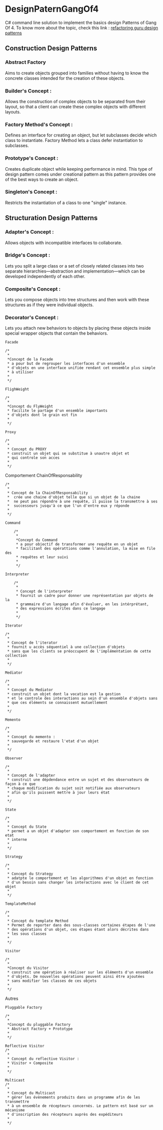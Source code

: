# DesignPaternGangOf4
C# command line solution to implement the basics design Patterns of Gang Of 4.
To know more about the topic, check this link : 
[refactoring guru design patterns](https://refactoring.guru/design-patterns)

## Construction Design Patterns 

### Abstract Factory 
Aims to create objects grouped into families without having to know the concrete classes intended for the creation of these objects.
   
### Builder's Concept :
Allows the construction of complex objects to be separated from their layout, so that a client can create these complex objects with different layouts.

### Factory Method's Concept :
Defines an interface for creating an object, but let subclasses decide which class to instantiate. Factory Method lets a class defer instantiation to subclasses.

### Prototype's Concept :
Creates duplicate object while keeping performance in mind. This type of design pattern comes under creational pattern as this pattern provides one of the best ways to create an object.

### Singleton's Concept :
Restricts the instantiation of a class to one "single" instance.

## Structuration Design Patterns 

### Adapter's Concept : 
Allows objects with incompatible interfaces to collaborate.

### Bridge's Concept :
Lets you split a large class or a set of closely related classes into two separate hierarchies—abstraction and implementation—which can be developed independently of each other.


### Composite's Concept :
Lets you compose objects into tree structures and then work with these structures as if they were individual objects.

### Decorator's Concept :
Lets you attach new behaviors to objects by placing these objects inside special wrapper objects that contain the behaviors.

    Facade

    /*
     *
     *Concept de la Facade
     * a pour but de regrouper les interfaces d'un ensemble
     * d'objets en une interface unifiée rendant cet ensemble plus simple
     * à utiliser
     * 
     */

    FlighWeight

    /*
     *
     *Concept du FlyWeight
     * facilite le partage d'un ensemble importants
     * d'objets dont le grain est fin
     * 
     */

    Proxy

    /*
     *
     * Concept du PROXY
     * construit un objet qui se substitue à unautre objet et
     * qui controle son acces
     * 
     */

Comportement
    ChainOfResponsability

    /*
     *
     * Concept de la ChainOfResponsability
     *  crée une chaine d'objet telle que si un objet de la chaine
     *  ne peut pas répondre à une requête, il puisse la transmettre à ses
     *  successeurs jusqu'à ce que l'un d'entre eux y réponde
     * 
     */

    Command

        /*
         *
         *Concept du Command
         * a pour objectif de transformer une requête en un objet
         * facilitant des opérattions comme l'annulation, la mise en file des
         * requêtes et leur suivi
         * 
         */

    Interpreter

        /*
         *
         * Concept de l'interpreter
         * fournit un cadre pour donner une représentation par objets de la
         * grammaire d'un langage afin d'évaluer, en les intérprétant,
         * des expressions écrites dans ce langage
         * 
         */

    Iterator

    /*
     * 
     * Concept de l'iterator
     * fournit u accès séquentiel à une collection d'objets
     * sans que les clients se préoccupent de l'implémentation de cette collection
     * 
     */

    Mediator

    /*
     *
     * Concept du Mediator
     * construit un objet dont la vocation est la gestion
     * et le controle des interactions au sein d'un ensemble d'objets sans
     * que ces éléments se connaissent mutuellement
     * 
     */

    Memento

    /*
     *
     * Concept du memento :
     * sauvegarde et restaure l'etat d'un objet
     * 
     */

    Observer

    /*
     *
     * Concept de l'adapter
     * construit une dépdendance entre un sujet et des observateurs de façon à ce que
     * chaque modification du sujet soit notifiée aux observateurs
     * afin qu'ils puissent mettre à jour leurs état
     * 
     */

    State

    /*
     *
     * Concept du State
     * permet a un objet d'adapter son comportement en fonction de son etat
     * interne
     * 
     */

    Strategy

    /*
     *
     * Concept du Strategy
     * adatpte le comportement et les algorithmes d'un objet en fonction
     * d'un besoin sans changer les interactions avec le client de cet objet
     * 
     */

    TemplateMethod

    /*
     *
     * Concept du template Method
     * Permet de reporter dans des sous-classes certaines étapes de l'une
     * des opérations d'un objet, ces étapes étant alors décrites dans
     * les sous classes
     * 
     */

    Visitor

    /*
     *
     *Concept du Visitor
     * construit une opération à réaliser sur les éléments d'un ensemble
     * d'objets. De nouvelles opérations peuvent ainsi être ajoutées
     * sans modifier les classes de ces objets
     * 
     */

Autres

    Pluggable Factory

    /*
     *
     *Concept du pluggable Factory
     * Abstract Factory + Prototype
     * 
     */

    Reflective Visitor
    /*
     *
     * Concept du reflective Visitor :
     * Visitor + Composite
     * 
     */

    Multicast
    /*
     *
     * Concept du Multicast
     * gérer les évènements produits dans un programme afin de les transmettre
     * à un ensemble de récepteurs concernés. Le pattern est basé sur un mécanisme
     * d'inscription des récepteurs auprès des expéditeurs
     * 
     */